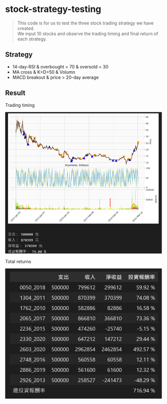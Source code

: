 # stock-strategy-testing

> This code is for us to test the three stock trading strategy we have created.   
> We input 10 stocks and observe the trading timing and final return of each strategy.

## Strategy

- 14-day-RSI & overbought = 70 & oversold = 30
- MA cross & K>D>50 & Volumn
- MACD breakout & price > 20-day average

## Result

Trading timing

![alt trading timing](https://github.com/evyhsiao/stock-strategy-testing/blob/main/DEMO/trading_timeing.png)

Total returns

![alt total_returns](https://github.com/evyhsiao/stock-strategy-testing/blob/main/DEMO/total_returns.png)



